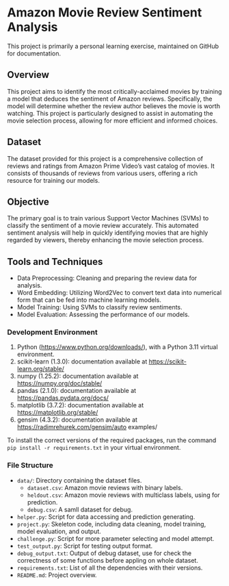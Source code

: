# Amazon Movie Review Sentiment Analysis
This project is primarily a personal learning exercise, maintained on GitHub for documentation.

## Overview
This project aims to identify the most critically-acclaimed movies by training a model that deduces the sentiment of Amazon reviews. Specifically, the model will determine whether the review author believes the movie is worth watching. This project is particularly designed to assist in automating the movie selection process, allowing for more efficient and informed choices.

## Dataset
The dataset provided for this project is a comprehensive collection of reviews and ratings from Amazon Prime Video’s vast catalog of movies. It consists of thousands of reviews from various users, offering a rich resource for training our models.

## Objective
The primary goal is to train various Support Vector Machines (SVMs) to classify the sentiment of a movie review accurately. This automated sentiment analysis will help in quickly identifying movies that are highly regarded by viewers, thereby enhancing the movie selection process.

## Tools and Techniques

- Data Preprocessing: Cleaning and preparing the review data for analysis.
- Word Embedding: Utilizing Word2Vec to convert text data into numerical form that can be fed into machine learning models.
- Model Training: Using SVMs to classify review sentiments.
- Model Evaluation: Assessing the performance of our models.

### Development Environment
1. Python (https://www.python.org/downloads/), with a Python 3.11 virtual environment.
2. scikit-learn (1.3.0): documentation available at https://scikit-learn.org/stable/
3. numpy (1.25.2): documentation available at https://numpy.org/doc/stable/
4. pandas (2.1.0): documentation available at https://pandas.pydata.org/docs/
5. matplotlib (3.7.2): documentation available at https://matplotlib.org/stable/
6. gensim (4.3.2): documentation available at https://radimrehurek.com/gensim/auto examples/

To install the correct versions of the required packages, run the command ```pip install -r requirements.txt``` in your virtual environment.

### File Structure
- `data/`: Directory containing the dataset files.
  - `dataset.csv`: Amazon movie reviews with binary labels.
  - `heldout.csv`: Amazon movie reviews with multiclass labels, using for prediction.
  - `debug.csv`: A samll dataset for debug.
- `helper.py`: Script for data accessing and prediction generating.
- `project.py`: Skeleton code, including data cleaning, model training, model evaluation, and output.
- `challenge.py`: Script for more parameter selecting and model attempt.
- `test_output.py`: Script for testing output format.
- `debug_output.txt`: Output of debug dataset, use for check the correctness of some functions before appling on whole dataset.
- `requirements.txt`: List of all the dependencies with their versions.
- `README.md`: Project overview.
